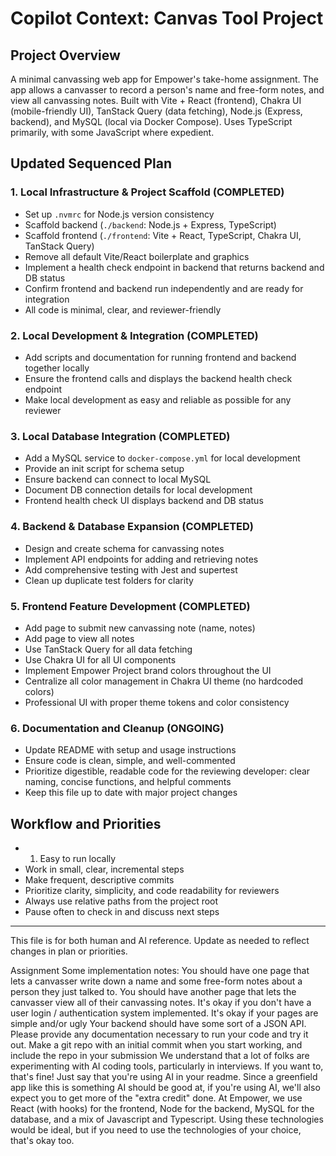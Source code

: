 # Copilot Context: Canvas Tool Project

## Project Overview
A minimal canvassing web app for Empower's take-home assignment. The app allows a canvasser to record a person's name and free-form notes, and view all canvassing notes. Built with Vite + React (frontend), Chakra UI (mobile-friendly UI), TanStack Query (data fetching), Node.js (Express, backend), and MySQL (local via Docker Compose). Uses TypeScript primarily, with some JavaScript where expedient.

## Updated Sequenced Plan

### 1. Local Infrastructure & Project Scaffold (COMPLETED)
- Set up `.nvmrc` for Node.js version consistency
- Scaffold backend (`./backend`: Node.js + Express, TypeScript)
- Scaffold frontend (`./frontend`: Vite + React, TypeScript, Chakra UI, TanStack Query)
- Remove all default Vite/React boilerplate and graphics
- Implement a health check endpoint in backend that returns backend and DB status
- Confirm frontend and backend run independently and are ready for integration
- All code is minimal, clear, and reviewer-friendly

### 2. Local Development & Integration (COMPLETED)
- Add scripts and documentation for running frontend and backend together locally
- Ensure the frontend calls and displays the backend health check endpoint
- Make local development as easy and reliable as possible for any reviewer

### 3. Local Database Integration (COMPLETED)
- Add a MySQL service to `docker-compose.yml` for local development
- Provide an init script for schema setup
- Ensure backend can connect to local MySQL
- Document DB connection details for local development
- Frontend health check UI displays backend and DB status

### 4. Backend & Database Expansion (COMPLETED)
- Design and create schema for canvassing notes
- Implement API endpoints for adding and retrieving notes
- Add comprehensive testing with Jest and supertest
- Clean up duplicate test folders for clarity

### 5. Frontend Feature Development (COMPLETED)
- Add page to submit new canvassing note (name, notes)
- Add page to view all notes
- Use TanStack Query for all data fetching
- Use Chakra UI for all UI components
- Implement Empower Project brand colors throughout the UI
- Centralize all color management in Chakra UI theme (no hardcoded colors)
- Professional UI with proper theme tokens and color consistency

### 6. Documentation and Cleanup (ONGOING)
- Update README with setup and usage instructions
- Ensure code is clean, simple, and well-commented
- Prioritize digestible, readable code for the reviewing developer: clear naming, concise functions, and helpful comments
- Keep this file up to date with major project changes

## Workflow and Priorities
- 1. Easy to run locally
- Work in small, clear, incremental steps
- Make frequent, descriptive commits
- Prioritize clarity, simplicity, and code readability for reviewers
- Always use relative paths from the project root
- Pause often to check in and discuss next steps

---

This file is for both human and AI reference. Update as needed to reflect changes in plan or priorities.


Assignment 
Some implementation notes:
You should have one page that lets a canvasser write down a name and some free-form notes about a person they just talked to.
You should have another page that lets the canvasser view all of their canvassing notes.
It's okay if you don't have a user login / authentication system implemented.
It's okay if your pages are simple and/or ugly
Your backend should have some sort of a JSON API.
Please provide any documentation necessary to run your code and try it out.
Make a git repo with an initial commit when you start working, and include the repo in your submission
We understand that a lot of folks are experimenting with AI coding tools, particularly in interviews. If you want to, that's fine! Just say that you're using AI in your readme. Since a greenfield app like this is something AI should be good at, if you're using AI, we'll also expect you to get more of the "extra credit" done.
At Empower, we use React (with hooks) for the frontend, Node for the backend, MySQL for the database, and a mix of Javascript and Typescript. Using these technologies would be ideal, but if you need to use the technologies of your choice, that's okay too.